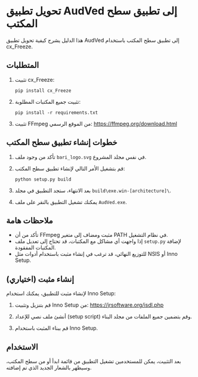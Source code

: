 # تحويل تطبيق AudVed إلى تطبيق سطح المكتب

هذا الدليل يشرح كيفية تحويل تطبيق AudVed إلى تطبيق سطح المكتب باستخدام cx_Freeze.

## المتطلبات

1. تثبيت cx_Freeze:
   ```
   pip install cx_Freeze
   ```

2. تثبيت جميع المكتبات المطلوبة:
   ```
   pip install -r requirements.txt
   ```

3. تثبيت FFmpeg من الموقع الرسمي: https://ffmpeg.org/download.html

## خطوات إنشاء تطبيق سطح المكتب

1. تأكد من وجود ملف `bari_logo.svg` في نفس مجلد المشروع.

2. قم بتشغيل الأمر التالي لإنشاء تطبيق سطح المكتب:
   ```
   python setup.py build
   ```

3. بعد الانتهاء، ستجد التطبيق في مجلد `build\exe.win-[architecture]\`.

4. يمكنك تشغيل التطبيق بالنقر على ملف `AudVed.exe`.

## ملاحظات هامة

- تأكد من أن FFmpeg مثبت ومضاف إلى متغير PATH في نظام التشغيل.
- إذا واجهت أي مشاكل مع المكتبات، قد تحتاج إلى تعديل ملف `setup.py` لإضافة المكتبات المفقودة.
- للتوزيع النهائي، قد ترغب في إنشاء مثبت باستخدام أدوات مثل NSIS أو Inno Setup.

## إنشاء مثبت (اختياري)

لإنشاء مثبت للتطبيق، يمكنك استخدام Inno Setup:

1. قم بتنزيل وتثبيت Inno Setup من: https://jrsoftware.org/isdl.php

2. أنشئ ملف نصي للإعداد (setup script) وقم بتضمين جميع الملفات من مجلد البناء.

3. قم ببناء المثبت باستخدام Inno Setup.

## الاستخدام

بعد التثبيت، يمكن للمستخدمين تشغيل التطبيق من قائمة ابدأ أو من سطح المكتب، وسيظهر بالشعار الجديد الذي تم إضافته.
